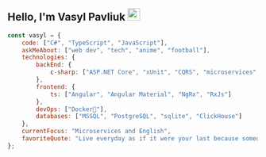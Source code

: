## Hello, I'm Vasyl Pavliuk <img src="https://media.giphy.com/media/hvRJCLFzcasrR4ia7z/giphy.gif" width="25px"></a>

```javascript
const vasyl = {
    code: ["C#", "TypeScript", "JavaScript"],
    askMeAbout: ["web dev", "tech", "anime", "football"],
    technologies: {
        backEnd: {
            c-sharp: ["ASP.NET Core", "xUnit", "CQRS", "microservices", "GraphQL"],
        },
        frontend: {
            ts: ["Angular", "Angular Material", "NgRx", "RxJs"]
        },
        devOps: ["Docker🐳"],
        databases: ["MSSQL", "PostgreSQL", "sqlite", "ClickHouse"]
    },
    currentFocus: "Microservices and English",
    favoriteQuote: "Live everyday as if it were your last because someday you're going to be right - Muhammad Ali"
};
```

